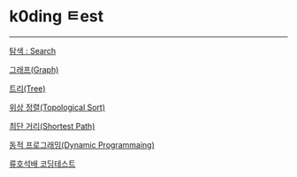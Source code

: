 
# k0ding ㅌest

---

[탐색 : Search](src/search.md)

[그래프(Graph)](src/graph.md)

[트리(Tree)]()

[위상 정렬(Topological Sort)](src/topologySort.md)

[최단 거리(Shortest Path)](src/shortestPath.md)

[동적 프로그래밍(Dynamic Programmaing)](src/dynamicProgramming.md)

[류호석배 코딩테스트]()